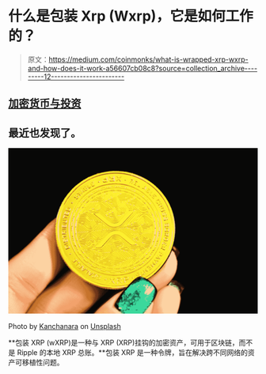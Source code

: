 # 什么是包装 Xrp (Wxrp)，它是如何工作的？

> 原文：<https://medium.com/coinmonks/what-is-wrapped-xrp-wxrp-and-how-does-it-work-a56607cb08c8?source=collection_archive---------12----------------------->

## [加密货币与投资](/@TraderB/list/cryptocurrency-and-investment-8d81ae749faa)

## 最近也发现了。

![](img/8a45ab644a9eb15f15b459d7d4d87139.png)

Photo by [Kanchanara](https://unsplash.com/@kanchanara?utm_source=medium&utm_medium=referral) on [Unsplash](https://unsplash.com?utm_source=medium&utm_medium=referral)

**包装 XRP (wXRP)是一种与 XRP (XRP)挂钩的加密资产，可用于区块链，而不是 Ripple 的本地 XRP 总账。**包装 XRP 是一种令牌，旨在解决跨不同网络的资产可移植性问题。